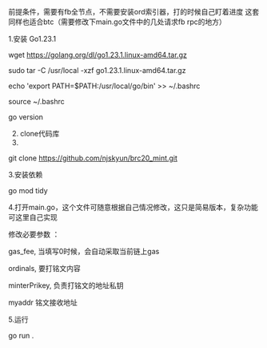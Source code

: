 前提条件，需要有fb全节点，不需要安装ord索引器，打的时候自己盯着进度
这套同样也适合btc（需要修改下main.go文件中的几处请求fb rpc的地方）

1.安装 Go1.23.1

wget https://golang.org/dl/go1.23.1.linux-amd64.tar.gz

sudo tar -C /usr/local -xzf go1.23.1.linux-amd64.tar.gz

echo 'export PATH=$PATH:/usr/local/go/bin' >> ~/.bashrc

source ~/.bashrc

go version

2. clone代码库
3. 
git clone https://github.com/njskyun/brc20_mint.git

3.安装依赖

go mod tidy

4.打开main.go，这个文件可随意根据自己情况修改，这只是简易版本，复杂功能可这里自己实现

修改必要参数 ：

gas_fee, 当填写0时候，会自动采取当前链上gas

ordinals, 要打铭文内容

minterPrikey, 负责打铭文的地址私钥

myaddr 铭文接收地址

5.运行

go run .
